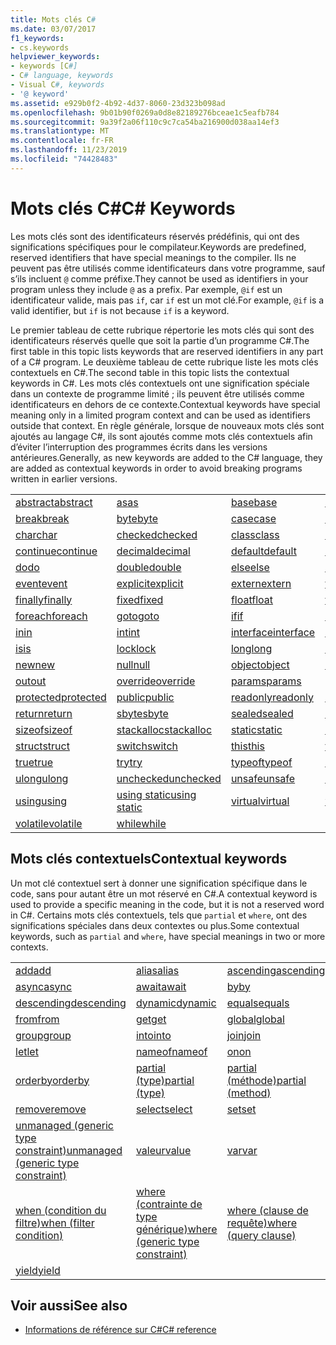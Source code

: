 ```yaml
---
title: Mots clés C#
ms.date: 03/07/2017
f1_keywords:
- cs.keywords
helpviewer_keywords:
- keywords [C#]
- C# language, keywords
- Visual C#, keywords
- '@ keyword'
ms.assetid: e929b0f2-4b92-4d37-8060-23d323b098ad
ms.openlocfilehash: 9b01b90f0269a0d8e82189276bceae1c5eafb784
ms.sourcegitcommit: 9a39f2a06f110c9c7ca54ba216900d038aa14ef3
ms.translationtype: MT
ms.contentlocale: fr-FR
ms.lasthandoff: 11/23/2019
ms.locfileid: "74428483"
---
```

# <a name="c-keywords"></a><span data-ttu-id="d46a8-102">Mots clés C#</span><span class="sxs-lookup"><span data-stu-id="d46a8-102">C# Keywords</span></span>

<span data-ttu-id="d46a8-103">Les mots clés sont des identificateurs réservés prédéfinis, qui ont des significations spécifiques pour le compilateur.</span><span class="sxs-lookup"><span data-stu-id="d46a8-103">Keywords are predefined, reserved identifiers that have special meanings to the compiler.</span></span> <span data-ttu-id="d46a8-104">Ils ne peuvent pas être utilisés comme identificateurs dans votre programme, sauf s’ils incluent `@` comme préfixe.</span><span class="sxs-lookup"><span data-stu-id="d46a8-104">They cannot be used as identifiers in your program unless they include `@` as a prefix.</span></span> <span data-ttu-id="d46a8-105">Par exemple, `@if` est un identificateur valide, mais pas `if`, car `if` est un mot clé.</span><span class="sxs-lookup"><span data-stu-id="d46a8-105">For example, `@if` is a valid identifier, but `if` is not because `if` is a keyword.</span></span>  
  
 <span data-ttu-id="d46a8-106">Le premier tableau de cette rubrique répertorie les mots clés qui sont des identificateurs réservés quelle que soit la partie d’un programme C#.</span><span class="sxs-lookup"><span data-stu-id="d46a8-106">The first table in this topic lists keywords that are reserved identifiers in any part of a C# program.</span></span> <span data-ttu-id="d46a8-107">Le deuxième tableau de cette rubrique liste les mots clés contextuels en C#.</span><span class="sxs-lookup"><span data-stu-id="d46a8-107">The second table in this topic lists the contextual keywords in C#.</span></span> <span data-ttu-id="d46a8-108">Les mots clés contextuels ont une signification spéciale dans un contexte de programme limité ; ils peuvent être utilisés comme identificateurs en dehors de ce contexte.</span><span class="sxs-lookup"><span data-stu-id="d46a8-108">Contextual keywords have special meaning only in a limited program context and can be used as identifiers outside that context.</span></span> <span data-ttu-id="d46a8-109">En règle générale, lorsque de nouveaux mots clés sont ajoutés au langage C#, ils sont ajoutés comme mots clés contextuels afin d’éviter l’interruption des programmes écrits dans les versions antérieures.</span><span class="sxs-lookup"><span data-stu-id="d46a8-109">Generally, as new keywords are added to the C# language, they are added as contextual keywords in order to avoid breaking programs written in earlier versions.</span></span>  
  
|||||  
|---|---|---|---|  
|[<span data-ttu-id="d46a8-110">abstract</span><span class="sxs-lookup"><span data-stu-id="d46a8-110">abstract</span></span>](abstract.md)|[<span data-ttu-id="d46a8-111">as</span><span class="sxs-lookup"><span data-stu-id="d46a8-111">as</span></span>](../operators/type-testing-and-cast.md#as-operator)|[<span data-ttu-id="d46a8-112">base</span><span class="sxs-lookup"><span data-stu-id="d46a8-112">base</span></span>](base.md)|[<span data-ttu-id="d46a8-113">bool</span><span class="sxs-lookup"><span data-stu-id="d46a8-113">bool</span></span>](bool.md)|  
|[<span data-ttu-id="d46a8-114">break</span><span class="sxs-lookup"><span data-stu-id="d46a8-114">break</span></span>](break.md)|[<span data-ttu-id="d46a8-115">byte</span><span class="sxs-lookup"><span data-stu-id="d46a8-115">byte</span></span>](../builtin-types/integral-numeric-types.md)|[<span data-ttu-id="d46a8-116">case</span><span class="sxs-lookup"><span data-stu-id="d46a8-116">case</span></span>](switch.md)|[<span data-ttu-id="d46a8-117">catch</span><span class="sxs-lookup"><span data-stu-id="d46a8-117">catch</span></span>](try-catch.md)|  
|[<span data-ttu-id="d46a8-118">char</span><span class="sxs-lookup"><span data-stu-id="d46a8-118">char</span></span>](../builtin-types/char.md)|[<span data-ttu-id="d46a8-119">checked</span><span class="sxs-lookup"><span data-stu-id="d46a8-119">checked</span></span>](checked.md)|[<span data-ttu-id="d46a8-120">class</span><span class="sxs-lookup"><span data-stu-id="d46a8-120">class</span></span>](class.md)|[<span data-ttu-id="d46a8-121">const</span><span class="sxs-lookup"><span data-stu-id="d46a8-121">const</span></span>](const.md)|  
|[<span data-ttu-id="d46a8-122">continue</span><span class="sxs-lookup"><span data-stu-id="d46a8-122">continue</span></span>](continue.md)|[<span data-ttu-id="d46a8-123">decimal</span><span class="sxs-lookup"><span data-stu-id="d46a8-123">decimal</span></span>](../builtin-types/floating-point-numeric-types.md)|[<span data-ttu-id="d46a8-124">default</span><span class="sxs-lookup"><span data-stu-id="d46a8-124">default</span></span>](default.md)|[<span data-ttu-id="d46a8-125">delegate</span><span class="sxs-lookup"><span data-stu-id="d46a8-125">delegate</span></span>](../builtin-types/reference-types.md)|  
|[<span data-ttu-id="d46a8-126">do</span><span class="sxs-lookup"><span data-stu-id="d46a8-126">do</span></span>](do.md)|[<span data-ttu-id="d46a8-127">double</span><span class="sxs-lookup"><span data-stu-id="d46a8-127">double</span></span>](../builtin-types/floating-point-numeric-types.md)|[<span data-ttu-id="d46a8-128">else</span><span class="sxs-lookup"><span data-stu-id="d46a8-128">else</span></span>](if-else.md)|[<span data-ttu-id="d46a8-129">enum</span><span class="sxs-lookup"><span data-stu-id="d46a8-129">enum</span></span>](enum.md)|  
|[<span data-ttu-id="d46a8-130">event</span><span class="sxs-lookup"><span data-stu-id="d46a8-130">event</span></span>](event.md)|[<span data-ttu-id="d46a8-131">explicit</span><span class="sxs-lookup"><span data-stu-id="d46a8-131">explicit</span></span>](../operators/user-defined-conversion-operators.md)|[<span data-ttu-id="d46a8-132">extern</span><span class="sxs-lookup"><span data-stu-id="d46a8-132">extern</span></span>](extern.md)|[<span data-ttu-id="d46a8-133">false</span><span class="sxs-lookup"><span data-stu-id="d46a8-133">false</span></span>](false-literal.md)|  
|[<span data-ttu-id="d46a8-134">finally</span><span class="sxs-lookup"><span data-stu-id="d46a8-134">finally</span></span>](try-finally.md)|[<span data-ttu-id="d46a8-135">fixed</span><span class="sxs-lookup"><span data-stu-id="d46a8-135">fixed</span></span>](fixed-statement.md)|[<span data-ttu-id="d46a8-136">float</span><span class="sxs-lookup"><span data-stu-id="d46a8-136">float</span></span>](../builtin-types/floating-point-numeric-types.md)|[<span data-ttu-id="d46a8-137">for</span><span class="sxs-lookup"><span data-stu-id="d46a8-137">for</span></span>](for.md)|  
|[<span data-ttu-id="d46a8-138">foreach</span><span class="sxs-lookup"><span data-stu-id="d46a8-138">foreach</span></span>](foreach-in.md)|[<span data-ttu-id="d46a8-139">goto</span><span class="sxs-lookup"><span data-stu-id="d46a8-139">goto</span></span>](goto.md)|[<span data-ttu-id="d46a8-140">if</span><span class="sxs-lookup"><span data-stu-id="d46a8-140">if</span></span>](if-else.md)|[<span data-ttu-id="d46a8-141">implicit</span><span class="sxs-lookup"><span data-stu-id="d46a8-141">implicit</span></span>](../operators/user-defined-conversion-operators.md)|  
|[<span data-ttu-id="d46a8-142">in</span><span class="sxs-lookup"><span data-stu-id="d46a8-142">in</span></span>](in.md)|[<span data-ttu-id="d46a8-143">int</span><span class="sxs-lookup"><span data-stu-id="d46a8-143">int</span></span>](../builtin-types/integral-numeric-types.md)|[<span data-ttu-id="d46a8-144">interface</span><span class="sxs-lookup"><span data-stu-id="d46a8-144">interface</span></span>](interface.md)|[<span data-ttu-id="d46a8-145">internal</span><span class="sxs-lookup"><span data-stu-id="d46a8-145">internal</span></span>](internal.md)|
|[<span data-ttu-id="d46a8-146">is</span><span class="sxs-lookup"><span data-stu-id="d46a8-146">is</span></span>](is.md)|[<span data-ttu-id="d46a8-147">lock</span><span class="sxs-lookup"><span data-stu-id="d46a8-147">lock</span></span>](lock-statement.md)|[<span data-ttu-id="d46a8-148">long</span><span class="sxs-lookup"><span data-stu-id="d46a8-148">long</span></span>](../builtin-types/integral-numeric-types.md)|[<span data-ttu-id="d46a8-149">namespace</span><span class="sxs-lookup"><span data-stu-id="d46a8-149">namespace</span></span>](namespace.md)|
|[<span data-ttu-id="d46a8-150">new</span><span class="sxs-lookup"><span data-stu-id="d46a8-150">new</span></span>](../operators/new-operator.md)|[<span data-ttu-id="d46a8-151">null</span><span class="sxs-lookup"><span data-stu-id="d46a8-151">null</span></span>](null.md)|[<span data-ttu-id="d46a8-152">object</span><span class="sxs-lookup"><span data-stu-id="d46a8-152">object</span></span>](../builtin-types/reference-types.md)|[<span data-ttu-id="d46a8-153">operator</span><span class="sxs-lookup"><span data-stu-id="d46a8-153">operator</span></span>](../operators/operator-overloading.md)|
|[<span data-ttu-id="d46a8-154">out</span><span class="sxs-lookup"><span data-stu-id="d46a8-154">out</span></span>](out.md)|[<span data-ttu-id="d46a8-155">override</span><span class="sxs-lookup"><span data-stu-id="d46a8-155">override</span></span>](override.md)|[<span data-ttu-id="d46a8-156">params</span><span class="sxs-lookup"><span data-stu-id="d46a8-156">params</span></span>](params.md)|[<span data-ttu-id="d46a8-157">private</span><span class="sxs-lookup"><span data-stu-id="d46a8-157">private</span></span>](private.md)|
|[<span data-ttu-id="d46a8-158">protected</span><span class="sxs-lookup"><span data-stu-id="d46a8-158">protected</span></span>](protected.md)|[<span data-ttu-id="d46a8-159">public</span><span class="sxs-lookup"><span data-stu-id="d46a8-159">public</span></span>](public.md)|[<span data-ttu-id="d46a8-160">readonly</span><span class="sxs-lookup"><span data-stu-id="d46a8-160">readonly</span></span>](readonly.md)|[<span data-ttu-id="d46a8-161">ref</span><span class="sxs-lookup"><span data-stu-id="d46a8-161">ref</span></span>](ref.md)|
|[<span data-ttu-id="d46a8-162">return</span><span class="sxs-lookup"><span data-stu-id="d46a8-162">return</span></span>](return.md)|[<span data-ttu-id="d46a8-163">sbyte</span><span class="sxs-lookup"><span data-stu-id="d46a8-163">sbyte</span></span>](../builtin-types/integral-numeric-types.md)|[<span data-ttu-id="d46a8-164">sealed</span><span class="sxs-lookup"><span data-stu-id="d46a8-164">sealed</span></span>](sealed.md)|[<span data-ttu-id="d46a8-165">short</span><span class="sxs-lookup"><span data-stu-id="d46a8-165">short</span></span>](../builtin-types/integral-numeric-types.md)||
[<span data-ttu-id="d46a8-166">sizeof</span><span class="sxs-lookup"><span data-stu-id="d46a8-166">sizeof</span></span>](../operators/sizeof.md)|[<span data-ttu-id="d46a8-167">stackalloc</span><span class="sxs-lookup"><span data-stu-id="d46a8-167">stackalloc</span></span>](../operators/stackalloc.md)|[<span data-ttu-id="d46a8-168">static</span><span class="sxs-lookup"><span data-stu-id="d46a8-168">static</span></span>](static.md)|[<span data-ttu-id="d46a8-169">string</span><span class="sxs-lookup"><span data-stu-id="d46a8-169">string</span></span>](../builtin-types/reference-types.md)|
|[<span data-ttu-id="d46a8-170">struct</span><span class="sxs-lookup"><span data-stu-id="d46a8-170">struct</span></span>](struct.md)|[<span data-ttu-id="d46a8-171">switch</span><span class="sxs-lookup"><span data-stu-id="d46a8-171">switch</span></span>](switch.md)|[<span data-ttu-id="d46a8-172">this</span><span class="sxs-lookup"><span data-stu-id="d46a8-172">this</span></span>](this.md)|[<span data-ttu-id="d46a8-173">throw</span><span class="sxs-lookup"><span data-stu-id="d46a8-173">throw</span></span>](throw.md)|
|[<span data-ttu-id="d46a8-174">true</span><span class="sxs-lookup"><span data-stu-id="d46a8-174">true</span></span>](true-literal.md)|[<span data-ttu-id="d46a8-175">try</span><span class="sxs-lookup"><span data-stu-id="d46a8-175">try</span></span>](try-catch.md)|[<span data-ttu-id="d46a8-176">typeof</span><span class="sxs-lookup"><span data-stu-id="d46a8-176">typeof</span></span>](../operators/type-testing-and-cast.md#typeof-operator)|[<span data-ttu-id="d46a8-177">uint</span><span class="sxs-lookup"><span data-stu-id="d46a8-177">uint</span></span>](../builtin-types/integral-numeric-types.md)|
|[<span data-ttu-id="d46a8-178">ulong</span><span class="sxs-lookup"><span data-stu-id="d46a8-178">ulong</span></span>](../builtin-types/integral-numeric-types.md)|[<span data-ttu-id="d46a8-179">unchecked</span><span class="sxs-lookup"><span data-stu-id="d46a8-179">unchecked</span></span>](unchecked.md)|[<span data-ttu-id="d46a8-180">unsafe</span><span class="sxs-lookup"><span data-stu-id="d46a8-180">unsafe</span></span>](unsafe.md)|[<span data-ttu-id="d46a8-181">ushort</span><span class="sxs-lookup"><span data-stu-id="d46a8-181">ushort</span></span>](../builtin-types/integral-numeric-types.md)|
|[<span data-ttu-id="d46a8-182">using</span><span class="sxs-lookup"><span data-stu-id="d46a8-182">using</span></span>](using.md)|[<span data-ttu-id="d46a8-183">using static</span><span class="sxs-lookup"><span data-stu-id="d46a8-183">using static</span></span>](using-static.md)|[<span data-ttu-id="d46a8-184">virtual</span><span class="sxs-lookup"><span data-stu-id="d46a8-184">virtual</span></span>](virtual.md)|[<span data-ttu-id="d46a8-185">void</span><span class="sxs-lookup"><span data-stu-id="d46a8-185">void</span></span>](void.md)|
|[<span data-ttu-id="d46a8-186">volatile</span><span class="sxs-lookup"><span data-stu-id="d46a8-186">volatile</span></span>](volatile.md)|[<span data-ttu-id="d46a8-187">while</span><span class="sxs-lookup"><span data-stu-id="d46a8-187">while</span></span>](while.md)|

## <a name="contextual-keywords"></a><span data-ttu-id="d46a8-188">Mots clés contextuels</span><span class="sxs-lookup"><span data-stu-id="d46a8-188">Contextual keywords</span></span>

 <span data-ttu-id="d46a8-189">Un mot clé contextuel sert à donner une signification spécifique dans le code, sans pour autant être un mot réservé en C#.</span><span class="sxs-lookup"><span data-stu-id="d46a8-189">A contextual keyword is used to provide a specific meaning in the code, but it is not a reserved word in C#.</span></span> <span data-ttu-id="d46a8-190">Certains mots clés contextuels, tels que `partial` et `where`, ont des significations spéciales dans deux contextes ou plus.</span><span class="sxs-lookup"><span data-stu-id="d46a8-190">Some contextual keywords, such as `partial` and `where`, have special meanings in two or more contexts.</span></span>  
  
||||  
|---|---|---|  
|[<span data-ttu-id="d46a8-191">add</span><span class="sxs-lookup"><span data-stu-id="d46a8-191">add</span></span>](add.md)|[<span data-ttu-id="d46a8-192">alias</span><span class="sxs-lookup"><span data-stu-id="d46a8-192">alias</span></span>](extern-alias.md)|[<span data-ttu-id="d46a8-193">ascending</span><span class="sxs-lookup"><span data-stu-id="d46a8-193">ascending</span></span>](ascending.md)|
|[<span data-ttu-id="d46a8-194">async</span><span class="sxs-lookup"><span data-stu-id="d46a8-194">async</span></span>](async.md)|[<span data-ttu-id="d46a8-195">await</span><span class="sxs-lookup"><span data-stu-id="d46a8-195">await</span></span>](../operators/await.md)|[<span data-ttu-id="d46a8-196">by</span><span class="sxs-lookup"><span data-stu-id="d46a8-196">by</span></span>](by.md)|
|[<span data-ttu-id="d46a8-197">descending</span><span class="sxs-lookup"><span data-stu-id="d46a8-197">descending</span></span>](descending.md)|[<span data-ttu-id="d46a8-198">dynamic</span><span class="sxs-lookup"><span data-stu-id="d46a8-198">dynamic</span></span>](../builtin-types/reference-types.md)|[<span data-ttu-id="d46a8-199">equals</span><span class="sxs-lookup"><span data-stu-id="d46a8-199">equals</span></span>](equals.md)|
|[<span data-ttu-id="d46a8-200">from</span><span class="sxs-lookup"><span data-stu-id="d46a8-200">from</span></span>](from-clause.md)|[<span data-ttu-id="d46a8-201">get</span><span class="sxs-lookup"><span data-stu-id="d46a8-201">get</span></span>](get.md)|[<span data-ttu-id="d46a8-202">global</span><span class="sxs-lookup"><span data-stu-id="d46a8-202">global</span></span>](../operators/namespace-alias-qualifier.md)|
|[<span data-ttu-id="d46a8-203">group</span><span class="sxs-lookup"><span data-stu-id="d46a8-203">group</span></span>](group-clause.md)|[<span data-ttu-id="d46a8-204">into</span><span class="sxs-lookup"><span data-stu-id="d46a8-204">into</span></span>](into.md)|[<span data-ttu-id="d46a8-205">join</span><span class="sxs-lookup"><span data-stu-id="d46a8-205">join</span></span>](join-clause.md)|
|[<span data-ttu-id="d46a8-206">let</span><span class="sxs-lookup"><span data-stu-id="d46a8-206">let</span></span>](let-clause.md)|[<span data-ttu-id="d46a8-207">nameof</span><span class="sxs-lookup"><span data-stu-id="d46a8-207">nameof</span></span>](../operators/nameof.md)|[<span data-ttu-id="d46a8-208">on</span><span class="sxs-lookup"><span data-stu-id="d46a8-208">on</span></span>](on.md)|
|[<span data-ttu-id="d46a8-209">orderby</span><span class="sxs-lookup"><span data-stu-id="d46a8-209">orderby</span></span>](orderby-clause.md)|[<span data-ttu-id="d46a8-210">partial (type)</span><span class="sxs-lookup"><span data-stu-id="d46a8-210">partial (type)</span></span>](partial-type.md)|[<span data-ttu-id="d46a8-211">partial (méthode)</span><span class="sxs-lookup"><span data-stu-id="d46a8-211">partial (method)</span></span>](partial-method.md)|
|[<span data-ttu-id="d46a8-212">remove</span><span class="sxs-lookup"><span data-stu-id="d46a8-212">remove</span></span>](remove.md)|[<span data-ttu-id="d46a8-213">select</span><span class="sxs-lookup"><span data-stu-id="d46a8-213">select</span></span>](select-clause.md)|[<span data-ttu-id="d46a8-214">set</span><span class="sxs-lookup"><span data-stu-id="d46a8-214">set</span></span>](set.md)|
|[<span data-ttu-id="d46a8-215">unmanaged (generic type constraint)</span><span class="sxs-lookup"><span data-stu-id="d46a8-215">unmanaged (generic type constraint)</span></span>](where-generic-type-constraint.md)|[<span data-ttu-id="d46a8-216">valeur</span><span class="sxs-lookup"><span data-stu-id="d46a8-216">value</span></span>](value.md)|[<span data-ttu-id="d46a8-217">var</span><span class="sxs-lookup"><span data-stu-id="d46a8-217">var</span></span>](var.md)|
|[<span data-ttu-id="d46a8-218">when (condition du filtre)</span><span class="sxs-lookup"><span data-stu-id="d46a8-218">when (filter condition)</span></span>](when.md)|[<span data-ttu-id="d46a8-219">where (contrainte de type générique)</span><span class="sxs-lookup"><span data-stu-id="d46a8-219">where (generic type constraint)</span></span>](where-generic-type-constraint.md)|[<span data-ttu-id="d46a8-220">where (clause de requête)</span><span class="sxs-lookup"><span data-stu-id="d46a8-220">where (query clause)</span></span>](where-clause.md)|
|[<span data-ttu-id="d46a8-221">yield</span><span class="sxs-lookup"><span data-stu-id="d46a8-221">yield</span></span>](yield.md)| | |
  
## <a name="see-also"></a><span data-ttu-id="d46a8-222">Voir aussi</span><span class="sxs-lookup"><span data-stu-id="d46a8-222">See also</span></span>

- [<span data-ttu-id="d46a8-223">Informations de référence sur C#</span><span class="sxs-lookup"><span data-stu-id="d46a8-223">C# reference</span></span>](../index.md)
